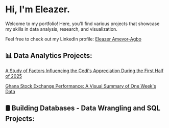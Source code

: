 # Hi, I'm Eleazer.
Welcome to my portfolio! Here, you'll find various projects that showcase my skills in data analysis, research, and visualization.

Feel free to check out my LinkedIn profile: [Eleazer Amevor-Agbo](https://www.linkedin.com/in/eleazer-amevor-agbo-ab1189264)
<h2>📊 Data Analytics Projects:</h2>

[A Study of Factors Influencing the Cedi's Appreciation During the First Half of 2025](https://github.com/Eli-Mevor/Portfolio-Projects/blob/main/A%20Study%20of%20Factors%20Influencing%20the%20Cedi's%20Appreciation%20During%20the%20First%20Half%20of%202025.pdf)

[Ghana Stock Exchange Performance: A Visual Summary of One Week's Data](https://github.com/Eli-Mevor/Portfolio-Projects/blob/main/Weekly%20Update%20on%20Markets%20(4).pdf)

<h2>🛢 Building Databases - Data Wrangling and SQL Projects:</h2>

